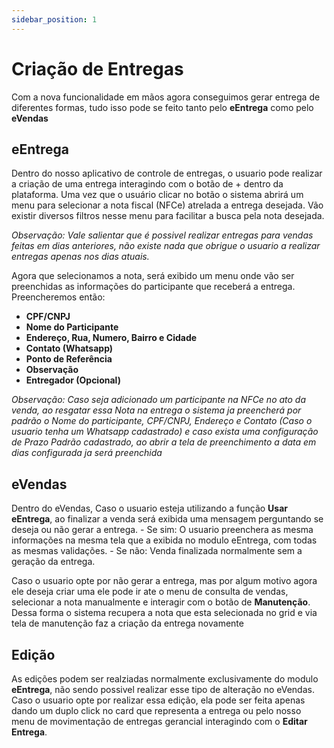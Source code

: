 ```yaml
---
sidebar_position: 1
---
```


# Criação de Entregas

Com a nova funcionalidade em mãos agora conseguimos gerar entrega de diferentes formas, tudo isso pode se feito tanto pelo **eEntrega** como pelo **eVendas**

## eEntrega

Dentro do nosso aplicativo de controle de entregas, o usuario pode realizar a criação de uma entrega interagindo com o botão de + dentro da plataforma.
Uma vez que o usuário clicar no botão o sistema abrirá um menu para selecionar a nota fiscal (NFCe) atrelada a entrega desejada.
Vão existir diversos filtros nesse menu para facilitar a busca pela nota desejada.

*Observação: Vale salientar que é possivel realizar entregas para vendas feitas em dias anteriores, não existe nada que obrigue o usuario a realizar entregas apenas nos dias atuais.*

Agora que selecionamos a nota, será exibido um menu onde vão ser preenchidas as informações do participante que receberá a entrega.
Preencheremos então: 
- **CPF/CNPJ**
- **Nome do Participante**
- **Endereço, Rua, Numero, Bairro e Cidade**
- **Contato (Whatsapp)**
- **Ponto de Referência**
- **Observação**
- **Entregador (Opcional)**

*Observação: Caso seja adicionado um participante na NFCe no ato da venda, ao resgatar essa Nota na entrega o sistema ja preencherá por padrão o Nome do participante, CPF/CNPJ, Endereço e Contato (Caso o usuario tenha um Whatsapp cadastrado) e caso exista uma configuração de Prazo Padrão cadastrado, ao abrir a tela de preenchimento a data em dias configurada ja será preenchida*

## eVendas

Dentro do eVendas, Caso o usuario esteja utilizando a função **Usar eEntrega**, ao finalizar a venda será exibida uma mensagem perguntando se deseja ou não gerar a entrega.
    - Se sim: O usuario preenchera as mesma informações na mesma tela que a exibida no modulo eEntrega, com todas as mesmas validações.
    - Se não: Venda finalizada normalmente sem a geração da entrega.

Caso o usuario opte por não gerar a entrega, mas por algum motivo agora ele deseja criar uma ele pode ir ate o menu de consulta de vendas, selecionar a nota manualmente e interagir com o botão de **Manutenção**.
Dessa forma o sistema recupera a nota que esta selecionada no grid e via tela de manutenção faz a criação da entrega novamente

## Edição

As edições podem ser realziadas normalmente exclusivamente do modulo **eEntrega**, não sendo possivel realizar esse tipo de alteração no eVendas. 
Caso o usuario opte por realizar essa edição, ela pode ser feita apenas dando um duplo click no card que representa a entrega ou pelo nosso menu de movimentação de entregas gerancial interagindo com o **Editar Entrega**.